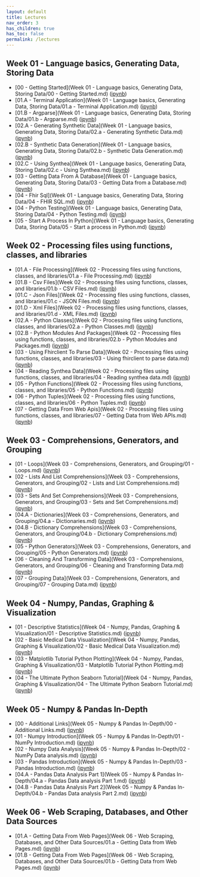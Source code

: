 ```yaml
---
layout: default
title: Lectures
nav_order: 3
has_children: true
has_toc: false
permalink: /lectures
---
```


## Week 01 - Language basics, Generating Data, Storing Data

* [00 - Getting Started](Week 01 - Language basics, Generating Data, Storing Data/00 - Getting Started.md) \([ipynb](https://github.com/BrianKolowitz/data-focused-python/blob/master/lectures/Week%2001%20-%20Language%20basics%2C%20Generating%20Data%2C%20Storing%20Data/00%20-%20Getting%20Started.ipynb)\)
* [01.A - Terminal Application](Week 01 - Language basics, Generating Data, Storing Data/01.a - Terminal Application.md) \([ipynb](https://github.com/BrianKolowitz/data-focused-python/blob/master/lectures/Week%2001%20-%20Language%20basics%2C%20Generating%20Data%2C%20Storing%20Data/01.a%20-%20Terminal%20Application.ipynb)\)
* [01.B - Argparse](Week 01 - Language basics, Generating Data, Storing Data/01.b - Argparse.md) \([ipynb](https://github.com/BrianKolowitz/data-focused-python/blob/master/lectures/Week%2001%20-%20Language%20basics%2C%20Generating%20Data%2C%20Storing%20Data/01.b%20-%20Argparse.ipynb)\)
* [02.A - Generating Synthetic Data](Week 01 - Language basics, Generating Data, Storing Data/02.a - Generating Synthetic Data.md) \([ipynb](https://github.com/BrianKolowitz/data-focused-python/blob/master/lectures/Week%2001%20-%20Language%20basics%2C%20Generating%20Data%2C%20Storing%20Data/02.a%20-%20Generating%20Synthetic%20Data.ipynb)\)
* [02.B - Synthetic Data Generation](Week 01 - Language basics, Generating Data, Storing Data/02.b - Synthetic Data Generation.md) \([ipynb](https://github.com/BrianKolowitz/data-focused-python/blob/master/lectures/Week%2001%20-%20Language%20basics%2C%20Generating%20Data%2C%20Storing%20Data/02.b%20-%20Synthetic%20Data%20Generation.ipynb)\)
* [02.C - Using Synthea](Week 01 - Language basics, Generating Data, Storing Data/02.c - Using Synthea.md) \([ipynb](https://github.com/BrianKolowitz/data-focused-python/blob/master/lectures/Week%2001%20-%20Language%20basics%2C%20Generating%20Data%2C%20Storing%20Data/02.c%20-%20Using%20Synthea.ipynb)\)
* [03 - Getting Data From A Database](Week 01 - Language basics, Generating Data, Storing Data/03 - Getting Data from a Database.md) \([ipynb](https://github.com/BrianKolowitz/data-focused-python/blob/master/lectures/Week%2001%20-%20Language%20basics%2C%20Generating%20Data%2C%20Storing%20Data/03%20-%20Getting%20Data%20from%20a%20Database.ipynb)\)
* [04 - Fhir Sql](Week 01 - Language basics, Generating Data, Storing Data/04 - FHIR SQL.md) \([ipynb](https://github.com/BrianKolowitz/data-focused-python/blob/master/lectures/Week%2001%20-%20Language%20basics%2C%20Generating%20Data%2C%20Storing%20Data/04%20-%20FHIR%20SQL.ipynb)\)
* [04 - Python Testing](Week 01 - Language basics, Generating Data, Storing Data/04 - Python Testing.md) \([ipynb](https://github.com/BrianKolowitz/data-focused-python/blob/master/lectures/Week%2001%20-%20Language%20basics%2C%20Generating%20Data%2C%20Storing%20Data/04%20-%20Python%20Testing.ipynb)\)
* [05 - Start A Process In Python](Week 01 - Language basics, Generating Data, Storing Data/05 - Start a process in Python.md) \([ipynb](https://github.com/BrianKolowitz/data-focused-python/blob/master/lectures/Week%2001%20-%20Language%20basics%2C%20Generating%20Data%2C%20Storing%20Data/05%20-%20Start%20a%20process%20in%20Python.ipynb)\)

## Week 02 - Processing files using functions, classes, and libraries

* [01.A - File Processing](Week 02 - Processing files using functions, classes, and libraries/01.a - File Processing.md) \([ipynb](https://github.com/BrianKolowitz/data-focused-python/blob/master/lectures/Week%2002%20-%20Processing%20files%20using%20functions%2C%20classes%2C%20and%20libraries/01.a%20-%20File%20Processing.ipynb)\)
* [01.B - Csv Files](Week 02 - Processing files using functions, classes, and libraries/01.b - CSV Files.md) \([ipynb](https://github.com/BrianKolowitz/data-focused-python/blob/master/lectures/Week%2002%20-%20Processing%20files%20using%20functions%2C%20classes%2C%20and%20libraries/01.b%20-%20CSV%20Files.ipynb)\)
* [01.C - Json Files](Week 02 - Processing files using functions, classes, and libraries/01.c - JSON Files.md) \([ipynb](https://github.com/BrianKolowitz/data-focused-python/blob/master/lectures/Week%2002%20-%20Processing%20files%20using%20functions%2C%20classes%2C%20and%20libraries/01.c%20-%20JSON%20Files.ipynb)\)
* [01.D - Xml Files](Week 02 - Processing files using functions, classes, and libraries/01.d - XML Files.md) \([ipynb](https://github.com/BrianKolowitz/data-focused-python/blob/master/lectures/Week%2002%20-%20Processing%20files%20using%20functions%2C%20classes%2C%20and%20libraries/01.d%20-%20XML%20Files.ipynb)\)
* [02.A - Python Classes](Week 02 - Processing files using functions, classes, and libraries/02.a - Python Classes.md) \([ipynb](https://github.com/BrianKolowitz/data-focused-python/blob/master/lectures/Week%2002%20-%20Processing%20files%20using%20functions%2C%20classes%2C%20and%20libraries/02.a%20-%20Python%20Classes.ipynb)\)
* [02.B - Python Modules And Packages](Week 02 - Processing files using functions, classes, and libraries/02.b - Python Modules and Packages.md) \([ipynb](https://github.com/BrianKolowitz/data-focused-python/blob/master/lectures/Week%2002%20-%20Processing%20files%20using%20functions%2C%20classes%2C%20and%20libraries/02.b%20-%20Python%20Modules%20and%20Packages.ipynb)\)
* [03 - Using Fhirclient To Parse Data](Week 02 - Processing files using functions, classes, and libraries/03 - Using fhirclient to parse data.md) \([ipynb](https://github.com/BrianKolowitz/data-focused-python/blob/master/lectures/Week%2002%20-%20Processing%20files%20using%20functions%2C%20classes%2C%20and%20libraries/03%20-%20Using%20fhirclient%20to%20parse%20data.ipynb)\)
* [04 - Reading Synthea Data](Week 02 - Processing files using functions, classes, and libraries/04 - Reading synthea data.md) \([ipynb](https://github.com/BrianKolowitz/data-focused-python/blob/master/lectures/Week%2002%20-%20Processing%20files%20using%20functions%2C%20classes%2C%20and%20libraries/04%20-%20Reading%20synthea%20data.ipynb)\)
* [05 - Python Functions](Week 02 - Processing files using functions, classes, and libraries/05 - Python Functions.md) \([ipynb](https://github.com/BrianKolowitz/data-focused-python/blob/master/lectures/Week%2002%20-%20Processing%20files%20using%20functions%2C%20classes%2C%20and%20libraries/05%20-%20Python%20Functions.ipynb)\)
* [06 - Python Tuples](Week 02 - Processing files using functions, classes, and libraries/06 - Python Tuples.md) \([ipynb](https://github.com/BrianKolowitz/data-focused-python/blob/master/lectures/Week%2002%20-%20Processing%20files%20using%20functions%2C%20classes%2C%20and%20libraries/06%20-%20Python%20Tuples.ipynb)\)
* [07 - Getting Data From Web Apis](Week 02 - Processing files using functions, classes, and libraries/07 - Getting Data from Web APIs.md) \([ipynb](https://github.com/BrianKolowitz/data-focused-python/blob/master/lectures/Week%2002%20-%20Processing%20files%20using%20functions%2C%20classes%2C%20and%20libraries/07%20-%20Getting%20Data%20from%20Web%20APIs.ipynb)\)

## Week 03 - Comprehensions, Generators, and Grouping

* [01 - Loops](Week 03 - Comprehensions, Generators, and Grouping/01 - Loops.md) \([ipynb](https://github.com/BrianKolowitz/data-focused-python/blob/master/lectures/Week%2003%20-%20Comprehensions%2C%20Generators%2C%20and%20Grouping/01%20-%20Loops.ipynb)\)
* [02 - Lists And List Comprehensions](Week 03 - Comprehensions, Generators, and Grouping/02 - Lists and List Comprehensions.md) \([ipynb](https://github.com/BrianKolowitz/data-focused-python/blob/master/lectures/Week%2003%20-%20Comprehensions%2C%20Generators%2C%20and%20Grouping/02%20-%20Lists%20and%20List%20Comprehensions.ipynb)\)
* [03 - Sets And Set Comprehensions](Week 03 - Comprehensions, Generators, and Grouping/03 - Sets and Set Comprehensions.md) \([ipynb](https://github.com/BrianKolowitz/data-focused-python/blob/master/lectures/Week%2003%20-%20Comprehensions%2C%20Generators%2C%20and%20Grouping/03%20-%20Sets%20and%20Set%20Comprehensions.ipynb)\)
* [04.A - Dictionaries](Week 03 - Comprehensions, Generators, and Grouping/04.a - Dictionaries.md) \([ipynb](https://github.com/BrianKolowitz/data-focused-python/blob/master/lectures/Week%2003%20-%20Comprehensions%2C%20Generators%2C%20and%20Grouping/04.a%20-%20Dictionaries.ipynb)\)
* [04.B - Dictionary Comprehensions](Week 03 - Comprehensions, Generators, and Grouping/04.b - Dictionary Comprehensions.md) \([ipynb](https://github.com/BrianKolowitz/data-focused-python/blob/master/lectures/Week%2003%20-%20Comprehensions%2C%20Generators%2C%20and%20Grouping/04.b%20-%20Dictionary%20Comprehensions.ipynb)\)
* [05 - Python Generators](Week 03 - Comprehensions, Generators, and Grouping/05 - Python Generators.md) \([ipynb](https://github.com/BrianKolowitz/data-focused-python/blob/master/lectures/Week%2003%20-%20Comprehensions%2C%20Generators%2C%20and%20Grouping/05%20-%20Python%20Generators.ipynb)\)
* [06 - Cleaning And Transforming Data](Week 03 - Comprehensions, Generators, and Grouping/06 - Cleaning and Transforming Data.md) \([ipynb](https://github.com/BrianKolowitz/data-focused-python/blob/master/lectures/Week%2003%20-%20Comprehensions%2C%20Generators%2C%20and%20Grouping/06%20-%20Cleaning%20and%20Transforming%20Data.ipynb)\)
* [07 - Grouping Data](Week 03 - Comprehensions, Generators, and Grouping/07 - Grouping Data.md) \([ipynb](https://github.com/BrianKolowitz/data-focused-python/blob/master/lectures/Week%2003%20-%20Comprehensions%2C%20Generators%2C%20and%20Grouping/07%20-%20Grouping%20Data.ipynb)\)

## Week 04 - Numpy, Pandas, Graphing & Visualization

* [01 - Descriptive Statistics](Week 04 - Numpy, Pandas, Graphing & Visualization/01 - Descriptive Statistics.md) \([ipynb](https://github.com/BrianKolowitz/data-focused-python/blob/master/lectures/Week%2004%20-%20Numpy%2C%20Pandas%2C%20Graphing%20%26%20Visualization/01%20-%20Descriptive%20Statistics.ipynb)\)
* [02 - Basic Medical Data Visualization](Week 04 - Numpy, Pandas, Graphing & Visualization/02 - Basic Medical Data Visualization.md) \([ipynb](https://github.com/BrianKolowitz/data-focused-python/blob/master/lectures/Week%2004%20-%20Numpy%2C%20Pandas%2C%20Graphing%20%26%20Visualization/02%20-%20Basic%20Medical%20Data%20Visualization.ipynb)\)
* [03 - Matplotlib Tutorial Python Plotting](Week 04 - Numpy, Pandas, Graphing & Visualization/03 - Matplotlib Tutorial Python Plotting.md) \([ipynb](https://github.com/BrianKolowitz/data-focused-python/blob/master/lectures/Week%2004%20-%20Numpy%2C%20Pandas%2C%20Graphing%20%26%20Visualization/03%20-%20Matplotlib%20Tutorial%20Python%20Plotting.ipynb)\)
* [04 - The Ultimate Python Seaborn Tutorial](Week 04 - Numpy, Pandas, Graphing & Visualization/04 - The Ultimate Python Seaborn Tutorial.md) \([ipynb](https://github.com/BrianKolowitz/data-focused-python/blob/master/lectures/Week%2004%20-%20Numpy%2C%20Pandas%2C%20Graphing%20%26%20Visualization/04%20-%20The%20Ultimate%20Python%20Seaborn%20Tutorial.ipynb)\)

## Week 05 - Numpy & Pandas In-Depth

* [00 - Additional Links](Week 05 - Numpy & Pandas In-Depth/00 - Additional Links.md) \([ipynb](https://github.com/BrianKolowitz/data-focused-python/blob/master/lectures/Week%2005%20-%20Numpy%20%26%20Pandas%20In-Depth/00%20-%20Additional%20Links.ipynb)\)
* [01 - Numpy Introduction](Week 05 - Numpy & Pandas In-Depth/01 - NumPy Introduction.md) \([ipynb](https://github.com/BrianKolowitz/data-focused-python/blob/master/lectures/Week%2005%20-%20Numpy%20%26%20Pandas%20In-Depth/01%20-%20NumPy%20Introduction.ipynb)\)
* [02 - Numpy Data Analysis](Week 05 - Numpy & Pandas In-Depth/02 - NumPy Data analysis.md) \([ipynb](https://github.com/BrianKolowitz/data-focused-python/blob/master/lectures/Week%2005%20-%20Numpy%20%26%20Pandas%20In-Depth/02%20-%20NumPy%20Data%20analysis.ipynb)\)
* [03 - Pandas Introduction](Week 05 - Numpy & Pandas In-Depth/03 - Pandas Introduction.md) \([ipynb](https://github.com/BrianKolowitz/data-focused-python/blob/master/lectures/Week%2005%20-%20Numpy%20%26%20Pandas%20In-Depth/03%20-%20Pandas%20Introduction.ipynb)\)
* [04.A - Pandas Data Analysis Part 1](Week 05 - Numpy & Pandas In-Depth/04.a - Pandas Data analysis Part 1.md) \([ipynb](https://github.com/BrianKolowitz/data-focused-python/blob/master/lectures/Week%2005%20-%20Numpy%20%26%20Pandas%20In-Depth/04.a%20-%20Pandas%20Data%20analysis%20Part%201.ipynb)\)
* [04.B - Pandas Data Analysis Part 2](Week 05 - Numpy & Pandas In-Depth/04.b - Pandas Data analysis Part 2.md) \([ipynb](https://github.com/BrianKolowitz/data-focused-python/blob/master/lectures/Week%2005%20-%20Numpy%20%26%20Pandas%20In-Depth/04.b%20-%20Pandas%20Data%20analysis%20Part%202.ipynb)\)

## Week 06 - Web Scraping, Databases, and Other Data Sources

* [01.A - Getting Data From Web Pages](Week 06 - Web Scraping, Databases, and Other Data Sources/01.a - Getting Data from Web Pages.md) \([ipynb](https://github.com/BrianKolowitz/data-focused-python/blob/master/lectures/Week%2006%20-%20Web%20Scraping%2C%20Databases%2C%20and%20Other%20Data%20Sources/01.a%20-%20Getting%20Data%20from%20Web%20Pages.ipynb)\)
* [01.B - Getting Data From Web Pages](Week 06 - Web Scraping, Databases, and Other Data Sources/01.b - Getting Data from Web Pages.md) \([ipynb](https://github.com/BrianKolowitz/data-focused-python/blob/master/lectures/Week%2006%20-%20Web%20Scraping%2C%20Databases%2C%20and%20Other%20Data%20Sources/01.b%20-%20Getting%20Data%20from%20Web%20Pages.ipynb)\)